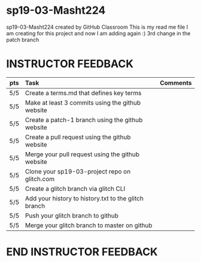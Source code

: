 # sp19-03-Masht224
sp19-03-Masht224 created by GitHub Classroom
This is my read me file I am creating for this project 
and now I am adding again :)
3rd change in the patch branch 


# INSTRUCTOR FEEDBACK

| pts | Task | Comments |
|-----|:--------|-------|
| 5/5 | Create a terms.md that defines key terms |  |
| 5/5 | Make at least 3 commits using the github website | |
| 5/5 | Create a patch-1 branch using the github website | |
| 5/5 | Create a pull request using the github website ||
| 5/5 | Merge your pull request using the github website ||
| 5/5 | Clone your sp19-03-project repo on glitch.com ||
| 5/5 | Create a glitch branch via glitch CLI ||
| 5/5 | Add your history to history.txt to the glitch branch ||
| 5/5 | Push your glitch branch to github ||
| 5/5 | Merge your glitch branch to master on github ||

# END INSTRUCTOR FEEDBACK
